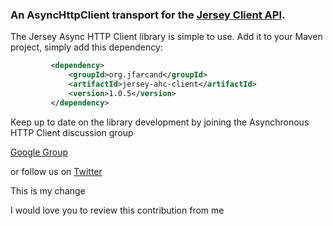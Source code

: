 ### An AsyncHttpClient transport for the [Jersey Client API](http://jersey.java.net/nonav/documentation/latest/client-api.html).

The Jersey Async HTTP Client library is simple to use. Add it to your Maven project, simply add this dependency:

```xml
         <dependency>
             <groupId>org.jfarcand</groupId>
             <artifactId>jersey-ahc-client</artifactId>
             <version>1.0.5</version>
         </dependency>
```

Keep up to date on the library development by joining the Asynchronous HTTP Client discussion group

[Google Group](http://groups.google.com/group/asynchttpclient)

or follow us on [Twitter](http://twitter.com/jfarcand)

This is my change

I would love you to review this contribution from me
